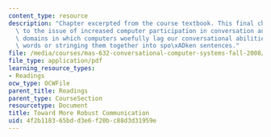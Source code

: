 ```yaml
---
content_type: resource
description: "Chapter excerpted from the course textbook. This final chapter returns\
  \ to the issue of increased computer participation in conversation and poses several\
  \ domains in which computers woefully lag our conversational abilities beyond hearing\
  \ words or stringing them together into spo\xADken sentences."
file: /media/courses/mas-632-conversational-computer-systems-fall-2008/4f2b118365bdd3e6f20bc88d3d31959e_shmandt_txt_ch13.pdf
file_type: application/pdf
learning_resource_types:
- Readings
ocw_type: OCWFile
parent_title: Readings
parent_type: CourseSection
resourcetype: Document
title: Toward More Robust Communication
uid: 4f2b1183-65bd-d3e6-f20b-c88d3d31959e
---
```

